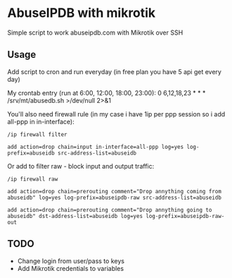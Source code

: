 # AbuseIPDB with mikrotik
Simple script to work abuseipdb.com with Mikrotik over SSH

## Usage

Add script to cron and run everyday (in free plan you have 5 api get every day)

My crontab entry (run at 6:00, 12:00, 18:00, 23:00):
0 6,12,18,23 * * * /srv/mt/abusedb.sh >/dev/null 2>&1

You'll also need firewall rule (in my case i have 1ip per ppp session so i add all-ppp in in-interface):  

`/ip firewall filter`

`add action=drop chain=input in-interface=all-ppp log=yes log-prefix=abuseidb src-address-list=abuseidb`

Or add to filter raw - block input and output traffic:

`/ip firewall raw`

`add action=drop chain=prerouting comment="Drop annything coming from abuseidb" log=yes log-prefix=abuseipdb-raw src-address-list=abuseidb`

`add action=drop chain=prerouting comment="Drop annything going to abuseidb" dst-address-list=abuseidb log=yes log-prefix=abuseipdb-raw-out`


## TODO
- Change login from user/pass to keys
- Add Mikrotik credentials to variables
